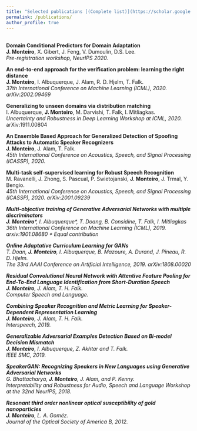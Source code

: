 ```yaml
---
title: "Selected publications [(Complete list)](https://scholar.google.ca/citations?hl=en&user=hkO47vsAAAAJ&view_op=list_works&sortby=pubdate)"
permalink: /publications/
author_profile: true
---
```

<br>
<b>Domain Conditional Predictors for Domain Adaptation</b> <br> 
<b>J. Monteiro</b>, X. Gibert, J. Feng, V. Dumoulin, D.S. Lee. <br> 
<i>Pre-registration workshop, NeurIPS 2020. <https://research.google/pubs/pub49830/></i>

<b>An end-to-end approach for the verification problem: learning the right distance</b> <br> 
<b>J. Monteiro</b>, I. Albuquerque, J. Alam, R. D. Hjelm, T. Falk. <br> 
<i>37th International Conference on Machine Learning (ICML), 2020. arXiv:2002.09469</i>

<b>Generalizing to unseen domains via distribution matching</b> <br> 
I. Albuquerque, <b>J. Monteiro</b>, M. Darvishi, T. Falk, I. Mitliagkas. <br> 
<i>Uncertainty and Robustness in Deep Learning Workshop at ICML, 2020.</i> arXiv:1911.00804

<b>An Ensemble Based Approach for Generalized Detection of Spoofing Attacks to Automatic Speaker Recognizers</b> <br> 
<b>J. Monteiro</b>, J. Alam, T. Falk. <br> 
<i>45th International Conference on Acoustics, Speech, and Signal Processing (ICASSP), 2020.</i>

<b>Multi-task self-supervised learning for Robust Speech Recognition</b> <br> 
M. Ravanelli, J. Zhong, S. Pascual, P. Swietojanski, <b>J. Monteiro</b>, J. Trmal, Y. Bengio. <br> 
<i>45th International Conference on Acoustics, Speech, and Signal Processing (ICASSP), 2020. arXiv:2001.09239

<b>Multi-objective training of Generative Adversarial Networks with multiple discriminators</b> <br> 
<b>J. Monteiro</b>\*, I. Albuquerque\*, T. Doang, B. Considine, T. Falk, I. Mitliagkas <br> 
<i>36th International Conference on Machine Learning (ICML), 2019.</i> arxiv:1901.08680 \* Equal contribution

<b>Online Adaptative Curriculum Learning for GANs</b> <br> 
T. Doan, <b>J. Monteiro</b>, I. Albuquerque, B. Mazoure, A. Durand, J. Pineau, R. D. Hjelm. <br> 
<i>The 33rd AAAI Conference on Artificial Intelligence, 2019.</i> arXiv:1808.00020

<b>Residual Convolutional Neural Network with Attentive Feature Pooling for End-To-End Language Identification from Short-Duration Speech</b> <br> 
<b>J. Monteiro</b>, J. Alam, T. H. Falk. <br> 
<i>Computer Speech and Language.</i>

<b>Combining Speaker Recognition and Metric Learning for Speaker-Dependent Representation Learning</b> <br> 
<b>J. Monteiro</b>, J. Alam, T. H. Falk. <br> 
<i>Interspeech, 2019.</i>

<b>Generalizable Adversarial Examples Detection Based on Bi-model Decision Mismatch</b> <br> 
<b>J. Monteiro</b>, I. Albuquerque, Z. Akhtar and T. Falk. <br> 
<i>IEEE SMC, 2019.</i>

<b>SpeakerGAN: Recognizing Speakers in New Languages using Generative Adversarial Networks</b> <br> 
G. Bhattacharya, <b>J. Monteiro</b>, J. Alam, and P. Kenny. <br> 
<i>Interpretability and Robustness for Audio, Speech and Language Workshop at the 32nd NeurIPS, 2018.</i>

<b>Resonant third order nonlinear optical susceptibility of gold nanoparticles</b> <br> 
<b>J. Monteiro</b>, L. A. Goméz. <br> 
<i>Journal of the Optical Society of America B, 2012.</i>